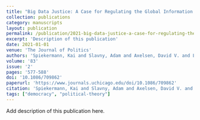 ```yaml
---
title: "Big Data Justice: A Case for Regulating the Global Information Commons"
collection: publications
category: manuscripts
layout: publication
permalink: /publication/2021-big-data-justice-a-case-for-regulating-the-global-
excerpt: 'Description of this publication'
date: 2021-01-01
venue: 'The Journal of Politics'
authors: 'Spiekermann, Kai and Slavny, Adam and Axelsen, David V. and Lawford-Smith, Holly'
volume: '83'
issue: '2'
pages: '577-588'
doi: '10.1086/709862'
paperurl: 'https://www.journals.uchicago.edu/doi/10.1086/709862'
citation: 'Spiekermann, Kai and Slavny, Adam and Axelsen, David V. and Lawford-Smith, Holly. "Big Data Justice: A Case for Regulating the Global Information Commons." <em>The Journal of Politics</em> 83, no. 2 (2021): 577-588.'
tags: ["democracy", "political-theory"]
---
```


Add description of this publication here.